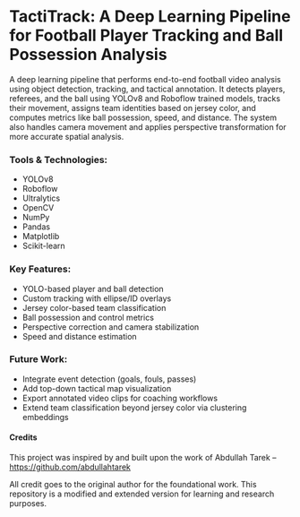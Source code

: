# TactiTrack: A Deep Learning Pipeline for Football Player Tracking and Ball Possession Analysis
A deep learning pipeline that performs end-to-end football video analysis using object detection, tracking, and tactical annotation. It detects players, referees, and the ball using YOLOv8 and Roboflow trained models, tracks their movement, assigns team identities based on jersey color, and computes metrics like ball possession, speed, and distance. The system also handles camera movement and applies perspective transformation for more accurate spatial analysis.

### Tools & Technologies:
- YOLOv8
- Roboflow
- Ultralytics
- OpenCV
- NumPy
- Pandas
- Matplotlib
- Scikit-learn

### Key Features:
- YOLO-based player and ball detection
- Custom tracking with ellipse/ID overlays
- Jersey color-based team classification
- Ball possession and control metrics
- Perspective correction and camera stabilization
- Speed and distance estimation

### Future Work:
- Integrate event detection (goals, fouls, passes)
- Add top-down tactical map visualization
- Export annotated video clips for coaching workflows
- Extend team classification beyond jersey color via clustering embeddings



#### Credits
This project was inspired by and built upon the work of Abdullah Tarek – https://github.com/abdullahtarek

All credit goes to the original author for the foundational work. This repository is a modified and extended version for learning and research purposes.
